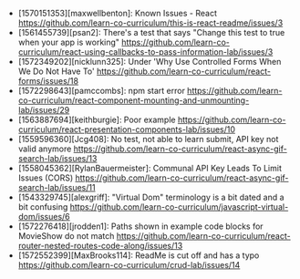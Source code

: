 * [1570151353][maxwellbenton]: Known Issues - React https://github.com/learn-co-curriculum/this-is-react-readme/issues/3  
* [1561455739][psan2]: There's a test that says "Change this test to true when your app is working" https://github.com/learn-co-curriculum/react-using-callbacks-to-pass-information-lab/issues/3  
* [1572349202][nicklunn325]: Under 'Why Use Controlled Forms When We Do Not Have To' https://github.com/learn-co-curriculum/react-forms/issues/18  
* [1572298643][pamccombs]: npm start error https://github.com/learn-co-curriculum/react-component-mounting-and-unmounting-lab/issues/29  
* [1563887694][keithburgie]: Poor example https://github.com/learn-co-curriculum/react-presentation-components-lab/issues/10  
* [1559596360][Jcg408]: No test, not able to learn submit, API key not valid anymore https://github.com/learn-co-curriculum/react-async-gif-search-lab/issues/13  
* [1558045362][RylanBauermeister]: Communal API Key Leads To Limit Issues (CORS) https://github.com/learn-co-curriculum/react-async-gif-search-lab/issues/11  
* [1543329745][alexgriff]: "Virtual Dom" terminology is a bit dated and a bit confusing https://github.com/learn-co-curriculum/javascript-virtual-dom/issues/6  
* [1572276418][jrodden1]: Paths shown in example code blocks for MovieShow do not match https://github.com/learn-co-curriculum/react-router-nested-routes-code-along/issues/13  
* [1572552399][MaxBrooks114]: ReadMe is cut off and has a typo https://github.com/learn-co-curriculum/crud-lab/issues/14  
